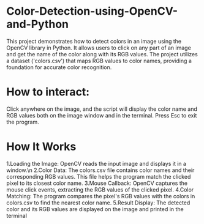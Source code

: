 # Color-Detection-using-OpenCV-and-Python
This project demonstrates how to detect colors in an image using the OpenCV library in Python. It allows users to click on any part of an image and get the name of the color along with its RGB values.
The project utilizes a dataset ('colors.csv') that maps RGB values to color names, providing a foundation for accurate color recognition.

# How to interact:
Click anywhere on the image, and the script will display the color name and RGB values both on the image window and in the terminal.
Press Esc to exit the program.

# How It Works
1.Loading the Image: OpenCV reads the input image and displays it in a window.\n
2.Color Data: The colors.csv file contains color names and their corresponding RGB values. This file helps the program match the clicked pixel to its closest color name.
3.Mouse Callback: OpenCV captures the mouse click events, extracting the RGB values of the clicked pixel.
4.Color Matching: The program compares the pixel's RGB values with the colors in colors.csv to find the nearest color name.
5.Result Display: The detected color and its RGB values are displayed on the image and printed in the terminal
